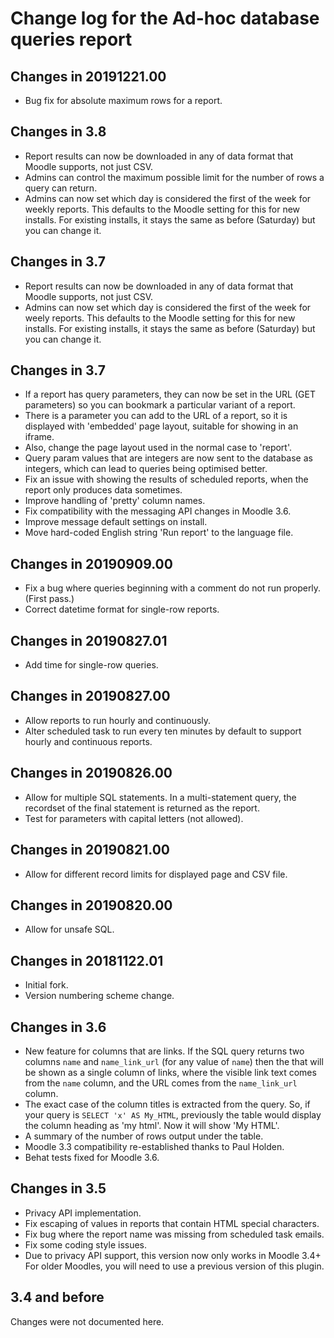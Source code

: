 # Change log for the Ad-hoc database queries report

## Changes in 20191221.00

* Bug fix for absolute maximum rows for a report.

## Changes in 3.8

* Report results can now be downloaded in any of data format that Moodle supports, not just CSV.
* Admins can control the maximum possible limit for the number of rows a query can return.
* Admins can now set which day is considered the first of the week for weekly reports.
  This defaults to the Moodle setting for this for new installs. For existing installs,
  it stays the same as before (Saturday) but you can change it.
  
## Changes in 3.7

* Report results can now be downloaded in any of data format that Moodle supports, not just CSV.
* Admins can now set which day is considered the first of the week for weely reports.
  This defaults to the Moodle setting for this for new installs. For existing installs,
  it stays the same as before (Saturday) but you can change it.


## Changes in 3.7

* If a report has query parameters, they can now be set in the URL
  (GET parameters) so you can bookmark a particular variant of a report.
* There is a parameter you can add to the URL of a report, so it is
  displayed with 'embedded' page layout, suitable for showing in an iframe.
* Also, change the page layout used in the normal case to 'report'.
* Query param values that are integers are now sent to the database as
  integers, which can lead to queries being optimised better.
* Fix an issue with showing the results of scheduled reports, when the
  report only produces data sometimes.
* Improve handling of 'pretty' column names.
* Fix compatibility with the messaging API changes in Moodle 3.6.
* Improve message default settings on install.
* Move hard-coded English string 'Run report' to the language file.

## Changes in 20190909.00

* Fix a bug where queries beginning with a comment do not run properly. (First pass.)
* Correct datetime format for single-row reports.

## Changes in 20190827.01

* Add time for single-row queries.

## Changes in 20190827.00

* Allow reports to run hourly and continuously.
* Alter scheduled task to run every ten minutes by default to support hourly and continuous reports.

## Changes in 20190826.00

* Allow for multiple SQL statements. In a multi-statement query, the recordset of the final statement is returned as the report.
* Test for parameters with capital letters (not allowed).

## Changes in 20190821.00

* Allow for different record limits for displayed page and CSV file.

## Changes in 20190820.00

* Allow for unsafe SQL.

## Changes in 20181122.01

* Initial fork.
* Version numbering scheme change.

## Changes in 3.6

* New feature for columns that are links. If the SQL query returns two
  columns `name` and `name_link_url` (for any value of `name`) then
  the that will be shown as a single column of links, where the visible
  link text comes from the `name` column, and the URL comes from the
  `name_link_url` column.
* The exact case of the column titles is extracted from the query. So,
  if your query is `SELECT 'x' AS My_HTML`, previously the table would
  display the column heading as 'my html'. Now it will show 'My HTML'.
* A summary of the number of rows output under the table.
* Moodle 3.3 compatibility re-established thanks to Paul Holden.
* Behat tests fixed for Moodle 3.6. 


## Changes in 3.5

* Privacy API implementation.
* Fix escaping of values in reports that contain HTML special characters.
* Fix bug where the report name was missing from scheduled task emails.
* Fix some coding style issues.
* Due to privacy API support, this version now only works in Moodle 3.4+
  For older Moodles, you will need to use a previous version of this plugin.


## 3.4 and before

Changes were not documented here.
